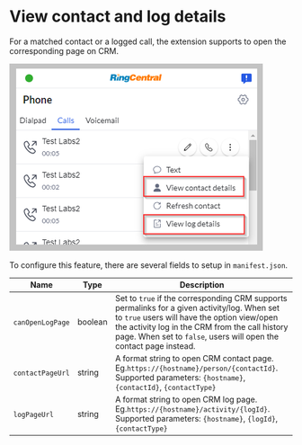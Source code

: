# View contact and log details

For a matched contact or a logged call, the extension supports to open the corresponding page on CRM.

![view contact or log details](../img/view-contact-and-log-details.png)

To configure this feature, there are several fields to setup in `manifest.json`.


| Name             | Type            | Description |
|------------------|-----------------|-------------|
| `canOpenLogPage` | boolean         | Set to `true` if the corresponding CRM supports permalinks for a given activity/log. When set to `true` users will have the option view/open the activity log in the CRM from the call history page. When set to `false`, users will open the contact page instead. |
| `contactPageUrl`| string| A format string to open CRM contact page. Eg.`https://{hostname}/person/{contactId}`. Supported parameters: `{hostname}`, `{contactId}`, `{contactType}`|
| `logPageUrl`|string |  A format string to open CRM log page. Eg.`https://{hostname}/activity/{logId}`. Supported parameters: `{hostname}`, `{logId}`, `{contactType}`|

